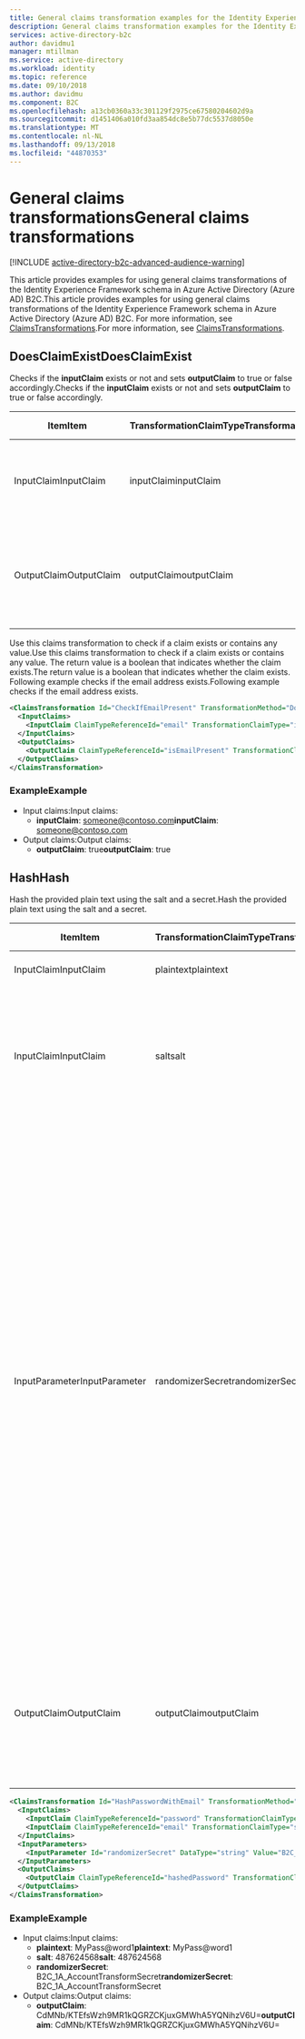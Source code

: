 ```yaml
---
title: General claims transformation examples for the Identity Experience Framework Schema of Azure Active Directory B2C  | Microsoft Docs
description: General claims transformation examples for the Identity Experience Framework Schema of Azure Active Directory B2C.
services: active-directory-b2c
author: davidmu1
manager: mtillman
ms.service: active-directory
ms.workload: identity
ms.topic: reference
ms.date: 09/10/2018
ms.author: davidmu
ms.component: B2C
ms.openlocfilehash: a13cb0360a33c301129f2975ce67580204602d9a
ms.sourcegitcommit: d1451406a010fd3aa854dc8e5b77dc5537d8050e
ms.translationtype: MT
ms.contentlocale: nl-NL
ms.lasthandoff: 09/13/2018
ms.locfileid: "44870353"
---
```

# <a name="general-claims-transformations"></a><span data-ttu-id="62b3b-103">General claims transformations</span><span class="sxs-lookup"><span data-stu-id="62b3b-103">General claims transformations</span></span>

[!INCLUDE [active-directory-b2c-advanced-audience-warning](../../includes/active-directory-b2c-advanced-audience-warning.md)]

<span data-ttu-id="62b3b-104">This article provides examples for using general claims transformations of the Identity Experience Framework  schema in Azure Active Directory (Azure AD) B2C.</span><span class="sxs-lookup"><span data-stu-id="62b3b-104">This article provides examples for using general claims transformations of the Identity Experience Framework  schema in Azure Active Directory (Azure AD) B2C.</span></span> <span data-ttu-id="62b3b-105">For more information, see [ClaimsTransformations](claimstransformations.md).</span><span class="sxs-lookup"><span data-stu-id="62b3b-105">For more information, see [ClaimsTransformations](claimstransformations.md).</span></span>

## <a name="doesclaimexist"></a><span data-ttu-id="62b3b-106">DoesClaimExist</span><span class="sxs-lookup"><span data-stu-id="62b3b-106">DoesClaimExist</span></span>

<span data-ttu-id="62b3b-107">Checks if the **inputClaim** exists or not and sets **outputClaim** to true or false accordingly.</span><span class="sxs-lookup"><span data-stu-id="62b3b-107">Checks if the **inputClaim** exists or not and sets **outputClaim** to true or false accordingly.</span></span>

| <span data-ttu-id="62b3b-108">Item</span><span class="sxs-lookup"><span data-stu-id="62b3b-108">Item</span></span> | <span data-ttu-id="62b3b-109">TransformationClaimType</span><span class="sxs-lookup"><span data-stu-id="62b3b-109">TransformationClaimType</span></span> | <span data-ttu-id="62b3b-110">Data Type</span><span class="sxs-lookup"><span data-stu-id="62b3b-110">Data Type</span></span> | <span data-ttu-id="62b3b-111">Notes</span><span class="sxs-lookup"><span data-stu-id="62b3b-111">Notes</span></span> |
| ---- | ----------------------- | --------- | ----- |
| <span data-ttu-id="62b3b-112">InputClaim</span><span class="sxs-lookup"><span data-stu-id="62b3b-112">InputClaim</span></span> | <span data-ttu-id="62b3b-113">inputClaim</span><span class="sxs-lookup"><span data-stu-id="62b3b-113">inputClaim</span></span> |<span data-ttu-id="62b3b-114">Any</span><span class="sxs-lookup"><span data-stu-id="62b3b-114">Any</span></span> | <span data-ttu-id="62b3b-115">The input claim whose existence needs to be verified.</span><span class="sxs-lookup"><span data-stu-id="62b3b-115">The input claim whose existence needs to be verified.</span></span> |
| <span data-ttu-id="62b3b-116">OutputClaim</span><span class="sxs-lookup"><span data-stu-id="62b3b-116">OutputClaim</span></span> | <span data-ttu-id="62b3b-117">outputClaim</span><span class="sxs-lookup"><span data-stu-id="62b3b-117">outputClaim</span></span> | <span data-ttu-id="62b3b-118">boolean</span><span class="sxs-lookup"><span data-stu-id="62b3b-118">boolean</span></span> | <span data-ttu-id="62b3b-119">The ClaimType that is produced after this ClaimsTransformation has been invoked.</span><span class="sxs-lookup"><span data-stu-id="62b3b-119">The ClaimType that is produced after this ClaimsTransformation has been invoked.</span></span> |

<span data-ttu-id="62b3b-120">Use this claims transformation to check if a claim exists or contains any value.</span><span class="sxs-lookup"><span data-stu-id="62b3b-120">Use this claims transformation to check if a claim exists or contains any value.</span></span> <span data-ttu-id="62b3b-121">The return value is a boolean that indicates whether the claim exists.</span><span class="sxs-lookup"><span data-stu-id="62b3b-121">The return value is a boolean that indicates whether the claim exists.</span></span> <span data-ttu-id="62b3b-122">Following example checks if the email address exists.</span><span class="sxs-lookup"><span data-stu-id="62b3b-122">Following example checks if the email address exists.</span></span>

```XML
<ClaimsTransformation Id="CheckIfEmailPresent" TransformationMethod="DoesClaimExist">
  <InputClaims>
    <InputClaim ClaimTypeReferenceId="email" TransformationClaimType="inputClaim" />
  </InputClaims>                    
  <OutputClaims>
    <OutputClaim ClaimTypeReferenceId="isEmailPresent" TransformationClaimType="outputClaim" />
  </OutputClaims>
</ClaimsTransformation>
```

### <a name="example"></a><span data-ttu-id="62b3b-123">Example</span><span class="sxs-lookup"><span data-stu-id="62b3b-123">Example</span></span>

- <span data-ttu-id="62b3b-124">Input claims:</span><span class="sxs-lookup"><span data-stu-id="62b3b-124">Input claims:</span></span>
    - <span data-ttu-id="62b3b-125">**inputClaim**: someone@contoso.com</span><span class="sxs-lookup"><span data-stu-id="62b3b-125">**inputClaim**: someone@contoso.com</span></span>
- <span data-ttu-id="62b3b-126">Output claims:</span><span class="sxs-lookup"><span data-stu-id="62b3b-126">Output claims:</span></span> 
    - <span data-ttu-id="62b3b-127">**outputClaim**: true</span><span class="sxs-lookup"><span data-stu-id="62b3b-127">**outputClaim**: true</span></span>

## <a name="hash"></a><span data-ttu-id="62b3b-128">Hash</span><span class="sxs-lookup"><span data-stu-id="62b3b-128">Hash</span></span>

<span data-ttu-id="62b3b-129">Hash the provided plain text using the salt and a secret.</span><span class="sxs-lookup"><span data-stu-id="62b3b-129">Hash the provided plain text using the salt and a secret.</span></span>

| <span data-ttu-id="62b3b-130">Item</span><span class="sxs-lookup"><span data-stu-id="62b3b-130">Item</span></span> | <span data-ttu-id="62b3b-131">TransformationClaimType</span><span class="sxs-lookup"><span data-stu-id="62b3b-131">TransformationClaimType</span></span> | <span data-ttu-id="62b3b-132">Data Type</span><span class="sxs-lookup"><span data-stu-id="62b3b-132">Data Type</span></span> | <span data-ttu-id="62b3b-133">Notes</span><span class="sxs-lookup"><span data-stu-id="62b3b-133">Notes</span></span> |
| ---- | ----------------------- | --------- | ----- |
| <span data-ttu-id="62b3b-134">InputClaim</span><span class="sxs-lookup"><span data-stu-id="62b3b-134">InputClaim</span></span> | <span data-ttu-id="62b3b-135">plaintext</span><span class="sxs-lookup"><span data-stu-id="62b3b-135">plaintext</span></span> | <span data-ttu-id="62b3b-136">string</span><span class="sxs-lookup"><span data-stu-id="62b3b-136">string</span></span> | <span data-ttu-id="62b3b-137">The input claim to be encrypted</span><span class="sxs-lookup"><span data-stu-id="62b3b-137">The input claim to be encrypted</span></span> |
| <span data-ttu-id="62b3b-138">InputClaim</span><span class="sxs-lookup"><span data-stu-id="62b3b-138">InputClaim</span></span> | <span data-ttu-id="62b3b-139">salt</span><span class="sxs-lookup"><span data-stu-id="62b3b-139">salt</span></span> | <span data-ttu-id="62b3b-140">string</span><span class="sxs-lookup"><span data-stu-id="62b3b-140">string</span></span> | <span data-ttu-id="62b3b-141">The salt parameter.</span><span class="sxs-lookup"><span data-stu-id="62b3b-141">The salt parameter.</span></span> <span data-ttu-id="62b3b-142">You can create a random value, using `CreateRandomString` claims transformation.</span><span class="sxs-lookup"><span data-stu-id="62b3b-142">You can create a random value, using `CreateRandomString` claims transformation.</span></span> |
| <span data-ttu-id="62b3b-143">InputParameter</span><span class="sxs-lookup"><span data-stu-id="62b3b-143">InputParameter</span></span> | <span data-ttu-id="62b3b-144">randomizerSecret</span><span class="sxs-lookup"><span data-stu-id="62b3b-144">randomizerSecret</span></span> | <span data-ttu-id="62b3b-145">string</span><span class="sxs-lookup"><span data-stu-id="62b3b-145">string</span></span> | <span data-ttu-id="62b3b-146">Points to an existing Azure AD B2C **Policy Keys**.</span><span class="sxs-lookup"><span data-stu-id="62b3b-146">Points to an existing Azure AD B2C **Policy Keys**.</span></span> <span data-ttu-id="62b3b-147">To create a new one: In your Azure AD B2C tenant, select **B2C Settings > Identity Experience Framework**.</span><span class="sxs-lookup"><span data-stu-id="62b3b-147">To create a new one: In your Azure AD B2C tenant, select **B2C Settings > Identity Experience Framework**.</span></span> <span data-ttu-id="62b3b-148">Select **Policy Keys** to view the keys that are available in your tenant.</span><span class="sxs-lookup"><span data-stu-id="62b3b-148">Select **Policy Keys** to view the keys that are available in your tenant.</span></span> <span data-ttu-id="62b3b-149">Select **Add**.</span><span class="sxs-lookup"><span data-stu-id="62b3b-149">Select **Add**.</span></span> <span data-ttu-id="62b3b-150">For **Options**, select **Manual**.</span><span class="sxs-lookup"><span data-stu-id="62b3b-150">For **Options**, select **Manual**.</span></span> <span data-ttu-id="62b3b-151">Provide a name (the prefix B2C_1A_ might be added automatically.).</span><span class="sxs-lookup"><span data-stu-id="62b3b-151">Provide a name (the prefix B2C_1A_ might be added automatically.).</span></span> <span data-ttu-id="62b3b-152">In the Secret box, enter any secret you want to use, such as 1234567890.</span><span class="sxs-lookup"><span data-stu-id="62b3b-152">In the Secret box, enter any secret you want to use, such as 1234567890.</span></span> <span data-ttu-id="62b3b-153">For Key usage, select **Secret**.</span><span class="sxs-lookup"><span data-stu-id="62b3b-153">For Key usage, select **Secret**.</span></span> <span data-ttu-id="62b3b-154">Select **Create**.</span><span class="sxs-lookup"><span data-stu-id="62b3b-154">Select **Create**.</span></span> |
| <span data-ttu-id="62b3b-155">OutputClaim</span><span class="sxs-lookup"><span data-stu-id="62b3b-155">OutputClaim</span></span> | <span data-ttu-id="62b3b-156">outputClaim</span><span class="sxs-lookup"><span data-stu-id="62b3b-156">outputClaim</span></span> | <span data-ttu-id="62b3b-157">boolean</span><span class="sxs-lookup"><span data-stu-id="62b3b-157">boolean</span></span> | <span data-ttu-id="62b3b-158">The ClaimType that is produced after this claims transformation has been invoked.</span><span class="sxs-lookup"><span data-stu-id="62b3b-158">The ClaimType that is produced after this claims transformation has been invoked.</span></span> <span data-ttu-id="62b3b-159">The claim configured in the `plaintext` inputClaim.</span><span class="sxs-lookup"><span data-stu-id="62b3b-159">The claim configured in the `plaintext` inputClaim.</span></span> |

```XML
<ClaimsTransformation Id="HashPasswordWithEmail" TransformationMethod="Hash">
  <InputClaims>
    <InputClaim ClaimTypeReferenceId="password" TransformationClaimType="plaintext" />
    <InputClaim ClaimTypeReferenceId="email" TransformationClaimType="salt" />
  </InputClaims>
  <InputParameters>
    <InputParameter Id="randomizerSecret" DataType="string" Value="B2C_1A_AccountTransformSecret" />
  </InputParameters>
  <OutputClaims>
    <OutputClaim ClaimTypeReferenceId="hashedPassword" TransformationClaimType="hash" />
  </OutputClaims>
</ClaimsTransformation>
```

### <a name="example"></a><span data-ttu-id="62b3b-160">Example</span><span class="sxs-lookup"><span data-stu-id="62b3b-160">Example</span></span>

- <span data-ttu-id="62b3b-161">Input claims:</span><span class="sxs-lookup"><span data-stu-id="62b3b-161">Input claims:</span></span>
    - <span data-ttu-id="62b3b-162">**plaintext**: MyPass@word1</span><span class="sxs-lookup"><span data-stu-id="62b3b-162">**plaintext**: MyPass@word1</span></span>
    - <span data-ttu-id="62b3b-163">**salt**: 487624568</span><span class="sxs-lookup"><span data-stu-id="62b3b-163">**salt**: 487624568</span></span>
    - <span data-ttu-id="62b3b-164">**randomizerSecret**: B2C_1A_AccountTransformSecret</span><span class="sxs-lookup"><span data-stu-id="62b3b-164">**randomizerSecret**: B2C_1A_AccountTransformSecret</span></span>
- <span data-ttu-id="62b3b-165">Output claims:</span><span class="sxs-lookup"><span data-stu-id="62b3b-165">Output claims:</span></span> 
    - <span data-ttu-id="62b3b-166">**outputClaim**: CdMNb/KTEfsWzh9MR1kQGRZCKjuxGMWhA5YQNihzV6U=</span><span class="sxs-lookup"><span data-stu-id="62b3b-166">**outputClaim**: CdMNb/KTEfsWzh9MR1kQGRZCKjuxGMWhA5YQNihzV6U=</span></span>



